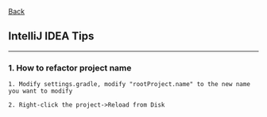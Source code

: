 [Back](README.md)

## IntelliJ IDEA Tips

<hr>


### 1. How to refactor project name

```shell
1. Modify settings.gradle, modify "rootProject.name" to the new name you want to modify

2. Right-click the project->Reload from Disk
```
